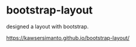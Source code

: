 # bootstrap-layout
designed a layout with bootstrap.

https://kawsersimanto.github.io/bootstrap-layout/
